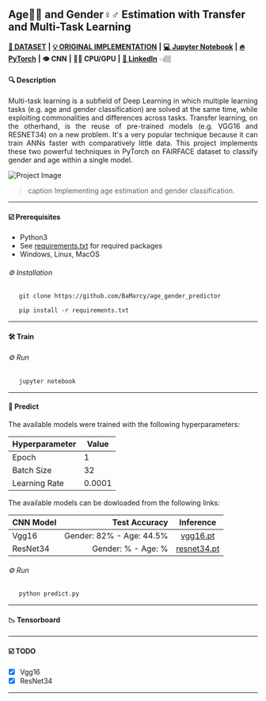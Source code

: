  ## Age👶👴 and Gender♀️♂️ Estimation with Transfer and Multi-Task Learning
 
[**💾 DATASET**](https://github.com/joojs/fairface) **|** [**💡 ORIGINAL IMPLEMENTATION**](https://github.com/dchen236/FairFace) **|** [**💻 Jupyter Notebook**](https://jupyter.org/install) **|** [**🔥 PyTorch**](https://pytorch.org/get-started/locally/) **|** **👁 CNN** **|** **💪🏽 CPU/GPU** **|**  [**🔗 LinkedIn**](https://www.linkedin.com/in/marcellbalogh) 👈🏽
#### 🔍 Description
<p align="justify">Multi-task learning is a subfield of Deep Learning in which multiple learning tasks (e.g. age and gender classification) are solved at the same time, while exploiting commonalities and differences across tasks. Transfer learning, on the otherhand, is the reuse of pre-trained models (e.g. VGG16 and RESNET34) on a new problem. It's a very popular technique because it can train ANNs faster with comparatively little data. This project implements these two powerful techniques in PyTorch on FAIRFACE dataset to classify gender and age within a single model.</p>

![Project Image](project-image-url)
> caption Implementing age estimation and gender classification.
---
#### ☑️ Prerequisites
- Python3
- See [requirements.txt](requirements.txt) for required packages
- Windows, Linux, MacOS

###### ⚙️ Installation
```html
   git clone https://github.com/BaMarcy/age_gender_predictor
```
```html
   pip install -r requirements.txt
```
---
#### 🛠️ Train
###### ⚙️ Run
```html
   jupyter notebook
```
---
#### 💊 Predict
The available models were trained with the following hyperparameters:

Hyperparameter  | Value
------------- | -------------
Epoch | 1
Batch Size | 32
Learning Rate | 0.0001

The available models can be dowloaded from the following links:

CNN Model | Test Accuracy | Inference
| :--- | ---: | :---:
Vgg16  | Gender: 82% - Age: 44.5% | [vgg16.pt](inferences/vgg16.pt)
ResNet34  | Gender: % - Age: %| [resnet34.pt](inferences/resnet34.pt)

###### ⚙️ Run
```html
   python predict.py
```
---
#### 📉 Tensorboard
---
#### ☑️ TODO
- [x] Vgg16
- [x] ResNet34
---
